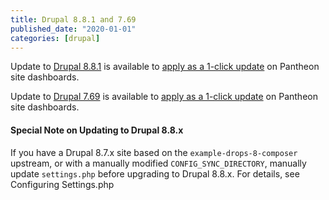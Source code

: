 ```yaml
---
title: Drupal 8.8.1 and 7.69
published_date: "2020-01-01"
categories: [drupal]
---
```

Update to [Drupal 8.8.1](https://www.drupal.org/project/drupal/releases/8.8.1) is available to [apply as a 1-click update](/core-updates) on Pantheon site dashboards.

Update to [Drupal 7.69](https://www.drupal.org/project/drupal/releases/7.69) is available to [apply as a 1-click update](/core-updates) on Pantheon site dashboards.
#### Special Note on Updating to Drupal 8.8.x
If you have a Drupal 8.7.x site based on the  `example-drops-8-composer` upstream, or with a manually modified `CONFIG_SYNC_DIRECTORY`, manually update `settings.php` before upgrading to Drupal 8.8.x. For details, see Configuring Settings.php
